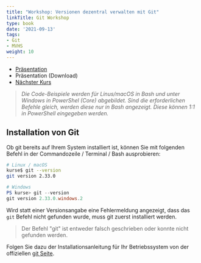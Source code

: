 ```yaml
---
title: "Workshop: Versionen dezentral verwalten mit Git"
linkTitle: Git Workshop
type: book
date: '2021-09-13'
tags:
- Git
- MVHS
weight: 10
---
```


- [Präsentation](slides/git)
- Präsentation (Download)
- [Nächster Kurs](event/git-2021-2)

> _Die Code-Beispiele werden für Linus/macOS in Bash und unter Windows in PowerShel (Core) abgebildet. Sind die erforderlichen Befehle gleich, werden diese nur in Bash angezeigt. Diese können 1:1 in PowerShell eingegeben werden._

## Installation von Git

Ob git bereits auf Ihrem System installiert ist, können Sie mit folgenden Befehl in der Commandozeile / Terminal / Bash ausprobieren:

```bash
# Linux / macOS
kurse$ git --version
git version 2.33.0 
```

```powershell
# Windows
PS kurse> git --version
git version 2.33.0.windows.2
```

Wird statt einer Versionsangabe eine Fehlermeldung angezeigt, dass das `git` Befehl nicht gefunden wurde, muss git zuerst installiert werden.

> Der Befehl "git" ist entweder falsch geschrieben oder konnte nicht gefunden werden.

Folgen Sie dazu der Installationsanleitung für Ihr Betriebssystem von der offiziellen [git Seite](https://git-scm.com/).

